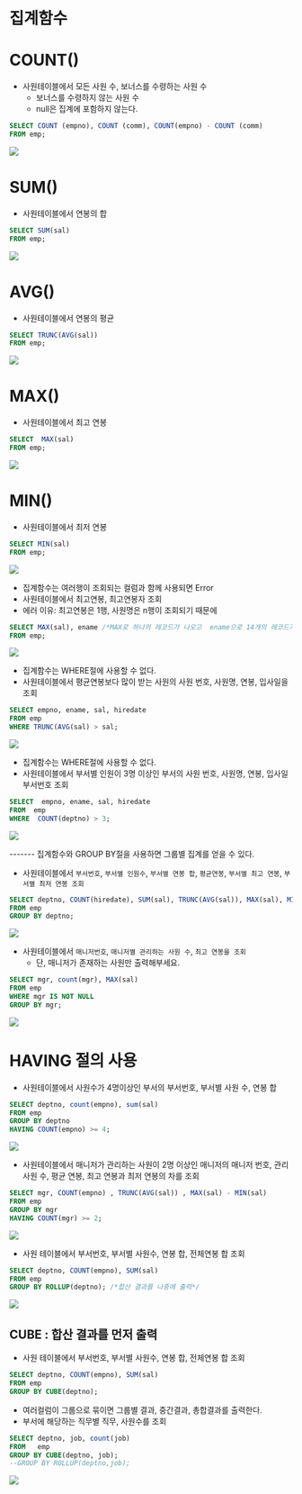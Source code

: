 # 집계함수

# COUNT()
- 사원테이블에서 모든 사원 수, 보너스를 수령하는 사원 수
    - 보너스를 수령하지 않는 사원 수
    - null은 집계에 포함하지 않는다.

```sql
SELECT COUNT (empno), COUNT (comm), COUNT(empno) - COUNT (comm)
FROM emp;
```

<img src = "https://user-images.githubusercontent.com/69107255/102610684-f0fa2500-4170-11eb-8ef6-048162804a02.png">

# SUM()
- 사원테이블에서 연봉의 합
```sql
SELECT SUM(sal)
FROM emp;
```

<img src = "https://user-images.githubusercontent.com/69107255/102610965-7087f400-4171-11eb-93b4-9ba3c6bf767b.png">

# AVG()

- 사원테이블에서 연봉의 평균

```sql
SELECT TRUNC(AVG(sal))
FROM emp;
```

<img src ="https://user-images.githubusercontent.com/69107255/102610996-809fd380-4171-11eb-890c-b2587557a938.png">

# MAX()
- 사원테이블에서 최고 연봉

```sql
SELECT  MAX(sal)
FROM emp;
```
<img src = "https://user-images.githubusercontent.com/69107255/102611068-99a88480-4171-11eb-8f83-a0779e949b1d.png">

# MIN()
- 사원테이블에서 최저 연봉
```sql
SELECT MIN(sal)
FROM emp;
```
<img src = "https://user-images.githubusercontent.com/69107255/102611121-b0e77200-4171-11eb-98bb-cf217f503198.png">

- 집계함수는 여러행이 조회되는 컬럼과 함께 사용되면 Error
- 사원테이블에서 최고연봉, 최고연봉자 조회
- 에러 이유: 최고연봉은 1행, 사원명은 n행이 조회되기 때문에
```sql
SELECT MAX(sal), ename /*MAX로 하나의 레코드가 나오고  ename으로 14개의 레코드가 나오기 때문에 에러*/
FROM emp;
```

<img src = "https://user-images.githubusercontent.com/69107255/102611296-fe63df00-4171-11eb-9326-2f8dabf69052.png">

- 집계함수는 WHERE절에 사용할 수 없다.
- 사원테이블에서 평균연봉보다 많이 받는 사원의 사원 번호, 사원명, 연봉, 입사일을 조회

```sql
SELECT empno, ename, sal, hiredate
FROM emp
WHERE TRUNC(AVG(sal) > sal;
```
<img src = "https://user-images.githubusercontent.com/69107255/102611215-dbd1c600-4171-11eb-907b-a16c5d13fedd.png">

- 집계함수는 WHERE절에 사용할 수 없다.
- 사원테이블에서 부서별 인원이 3명 이상인 부서의 사원 번호, 사원명, 연봉, 입사일 부서번호 조회

```sql
SELECT  empno, ename, sal, hiredate
FROM  emp
WHERE  COUNT(deptno) > 3;
```

<img src = "https://user-images.githubusercontent.com/69107255/102611215-dbd1c600-4171-11eb-907b-a16c5d13fedd.png">

------- 집계함수와 GROUP BY절을 사용하면 그룹별 집계를 얻을 수 있다.

- 사원테이블에서 `부서번호`, `부서별 인원수`, `부서별 연봉 합`, `평균연봉`, `부서별 최고 연봉`, `부서별 최저 연봉 조회`

```sql
SELECT deptno, COUNT(hiredate), SUM(sal), TRUNC(AVG(sal)), MAX(sal), MIN(sal)
FROM emp
GROUP BY deptno;
```
<img src = "https://user-images.githubusercontent.com/69107255/102611413-3539f500-4172-11eb-9dc5-0c2cab0c3977.png">

- 사원테이블에서 `매니저번호`, `매니저별 관리하는 사원 수`, `최고 연봉을 조회`
    - 단, 매니저가 존재하는 사원만 출력해부세요.

```sql
SELECT mgr, count(mgr), MAX(sal)
FROM emp
WHERE mgr IS NOT NULL
GROUP BY mgr;
```
<img src = "https://user-images.githubusercontent.com/69107255/102611491-5e5a8580-4172-11eb-86f8-66753ae602d1.png">

# HAVING 절의 사용

- 사원테이블에서 사원수가 4명이상인 부서의 부서번호, 부서별 사원 수, 연봉 합

```sql
SELECT deptno, count(empno), sum(sal)
FROM emp
GROUP BY deptno
HAVING COUNT(empno) >= 4;
```

<img src = "https://user-images.githubusercontent.com/69107255/102611588-86e27f80-4172-11eb-9af9-a24a8b738749.png">

- 사원테이블에서 매니저가 관리하는 사원이 2명 이상인 매니저의 매니저 번호, 관리 사원 수, 평균 연봉, 최고 연봉과 최저 연봉의 차를 조회

```sql
SELECT mgr, COUNT(empno) , TRUNC(AVG(sal)) , MAX(sal) - MIN(sal)
FROM emp
GROUP BY mgr
HAVING COUNT(mgr) >= 2;
```

<img src = "https://user-images.githubusercontent.com/69107255/102611640-a5487b00-4172-11eb-9ace-9ae905244682.png">


- 사원 테이블에서 부서번호, 부서별 사원수, 연봉 합, 전체연봉 합 조회

```sql
SELECT deptno, COUNT(empno), SUM(sal)
FROM emp
GROUP BY ROLLUP(deptno); /*합산 결과를 나중에 출력*/
```

<img src = "https://user-images.githubusercontent.com/69107255/102611683-c1e4b300-4172-11eb-9057-833f9c7ea91b.png">

##  CUBE : 합산 결과를 먼저 출력
- 사원 테이블에서 부서번호, 부서별 사원수, 연봉 합, 전체연봉 합 조회
```sql
SELECT deptno, COUNT(empno), SUM(sal)
FROM emp
GROUP BY CUBE(deptno);
```

- 여러컬럼이 그룹으로 묶이면 그룹별 결과, 중간결과, 총합결과를 출력한다. 
- 부서에 해당하는 직무별 직무, 사원수를 조회

```sql
SELECT deptno, job, count(job)
FROM   emp
GROUP BY CUBE(deptno, job);
--GROUP BY ROLLUP(deptno,job);
```

<img src = "https://user-images.githubusercontent.com/69107255/102611837-0ec88980-4173-11eb-91dd-bc0054eace05.png">